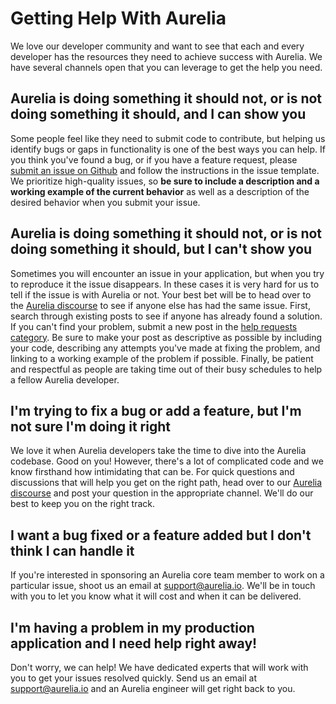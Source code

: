 # Getting Help With Aurelia

We love our developer community and want to see that each and every developer has the resources they need to achieve success with Aurelia. We have several channels open that you can leverage to get the help you need.

## Aurelia is doing something it should not, or is not doing something it should, and I can show you

Some people feel like they need to submit code to contribute, but helping us identify bugs or gaps in functionality is one of the best ways you can help. If you think you've found a bug, or if you have a feature request, please [submit an issue on Github](https://github.com/aurelia/aurelia/issues/new/choose) and follow the instructions in the issue template. We prioritize high-quality issues, so **be sure to include a description and a working example of the current behavior** as well as a description of the desired behavior when you submit your issue.

## Aurelia is doing something it should not, or is not doing something it should, but I can't show you

Sometimes you will encounter an issue in your application, but when you try to reproduce it the issue disappears. In these cases it is very hard for us to tell if the issue is with Aurelia or not. Your best bet will be to head over to the [Aurelia discourse](https://discourse.aurelia.io) to see if anyone else has had the same issue. First, search through existing posts to see if anyone has already found a solution. If you can't find your problem, submit a new post in the [help requests category](https://discourse.aurelia.io/c/help-requests). Be sure to make your post as descriptive as possible by including your code, describing any attempts you've made at fixing the problem, and linking to a working example of the problem if possible. Finally, be patient and respectful as people are taking time out of their busy schedules to help a fellow Aurelia developer.

## I'm trying to fix a bug or add a feature, but I'm not sure I'm doing it right

We love it when Aurelia developers take the time to dive into the Aurelia codebase. Good on you! However, there's a lot of complicated code and we know firsthand how intimidating that can be. For quick questions and discussions that will help you get on the right path, head over to our [Aurelia discourse](https://discourse.aurelia.io) and post your question in the appropriate channel. We'll do our best to keep you on the right track.

## I want a bug fixed or a feature added but I don't think I can handle it

If you're interested in sponsoring an Aurelia core team member to work on a particular issue, shoot us an email at support@aurelia.io. We'll be in touch with you to let you know what it will cost and when it can be delivered.

## I'm having a problem in my production application and I need help right away!

Don't worry, we can help! We have dedicated experts that will work with you to get your issues resolved quickly. Send us an email at support@aurelia.io and an Aurelia engineer will get right back to you.
